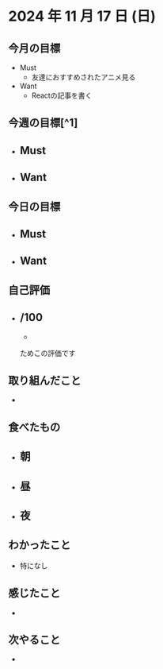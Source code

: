 # 2024 年 11 月 17 日 (日)

## 今月の目標
- Must
  - 友達におすすめされたアニメ見る
- Want
  - Reactの記事を書く

## 今週の目標[^1]
- Must
  - 
- Want
  - 

## 今日の目標
- Must
  -  
- Want
  - 

## 自己評価
- __/100__
  - 
  - 

  ためこの評価です

## 取り組んだこと
- 

## 食べたもの
- 朝
  - 
- 昼
  - 
- 夜
  -

## わかったこと
- 特になし

## 感じたこと
- 

## 次やること
- 
